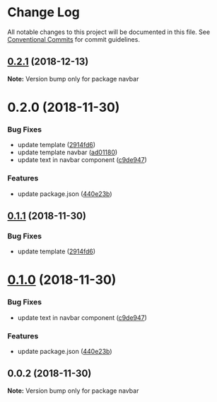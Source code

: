 # Change Log

All notable changes to this project will be documented in this file.
See [Conventional Commits](https://conventionalcommits.org) for commit guidelines.

## [0.2.1](https://github.com/rkusuma/angular-cli-lerna/compare/v0.1.0...v0.2.1) (2018-12-13)

**Note:** Version bump only for package navbar





# 0.2.0 (2018-11-30)


### Bug Fixes

* update template ([2914fd6](https://github.com/rkusuma/angular-cli-lerna/commit/2914fd6))
* update template navbar ([ad01180](https://github.com/rkusuma/angular-cli-lerna/commit/ad01180))
* update text in navbar component ([c9de947](https://github.com/rkusuma/angular-cli-lerna/commit/c9de947))


### Features

* update package.json ([440e23b](https://github.com/rkusuma/angular-cli-lerna/commit/440e23b))





## [0.1.1](https://github.com/rkusuma/angular-cli-lerna/compare/navbar@0.1.0...navbar@0.1.1) (2018-11-30)


### Bug Fixes

* update template ([2914fd6](https://github.com/rkusuma/angular-cli-lerna/commit/2914fd6))





# [0.1.0](https://github.com/rkusuma/angular-cli-lerna/compare/navbar@0.0.2...navbar@0.1.0) (2018-11-30)


### Bug Fixes

* update text in navbar component ([c9de947](https://github.com/rkusuma/angular-cli-lerna/commit/c9de947))


### Features

* update package.json ([440e23b](https://github.com/rkusuma/angular-cli-lerna/commit/440e23b))





## 0.0.2 (2018-11-30)

**Note:** Version bump only for package navbar
